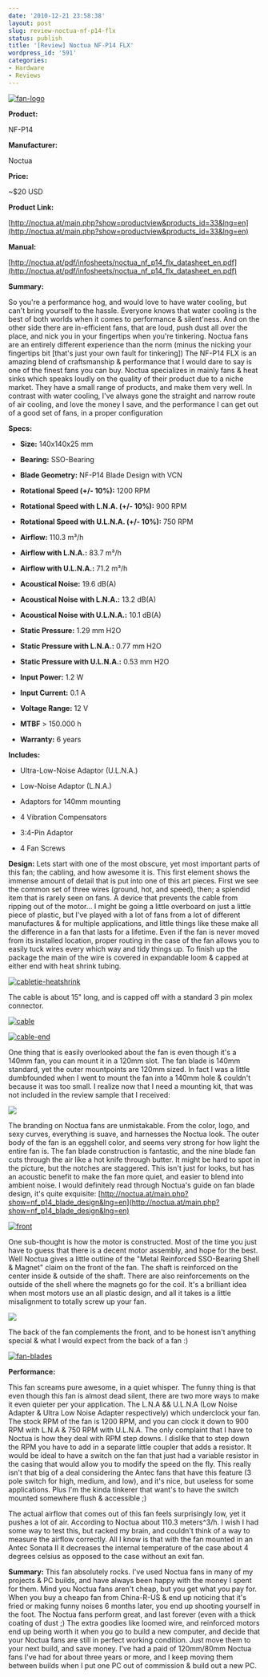 ```yaml
---
date: '2010-12-21 23:58:38'
layout: post
slug: review-noctua-nf-p14-flx
status: publish
title: '[Review] Noctua NF-P14 FLX'
wordpress_id: '591'
categories:
- Hardware
- Reviews
---
```


[![fan-logo](http://farm6.static.flickr.com/5282/5280365289_4f1fb7b1d3_m.jpg)](http://www.flickr.com/photos/68444690@N00/5280365289/)

**Product:**


NF-P14

**Manufacturer:**


Noctua






**Price:**


~$20 USD






**Product Link:**


[http://noctua.at/main.php?show=productview&products_id=33&lng=en](http://noctua.at/main.php?show=productview&products_id=33&lng=en)






**Manual:**


[http://noctua.at/pdf/infosheets/noctua_nf_p14_flx_datasheet_en.pdf](http://noctua.at/pdf/infosheets/noctua_nf_p14_flx_datasheet_en.pdf)




**Summary:**

So you're a performance hog, and would love to have water cooling, but can't bring yourself to the hassle. Everyone knows that water cooling is the best of both worlds when it comes to performance & silent'ness. And on the other side there are in-efficient fans, that are loud, push dust all over the place, and nick you in your fingertips when you're tinkering. Noctua fans are an entirely different experience than the norm (minus the nicking your fingertips bit \[that's just your own fault for tinkering]) The NF-P14 FLX is an amazing blend of craftsmanship & performance that I would dare to say is one of the finest fans you can buy. Noctua specializes in mainly fans & heat sinks which speaks loudly on the quality of their product due to a niche market. They have a small range of products, and make them very well. In contrast with water cooling, I've always gone the straight and narrow route of air cooling, and love the money I save, and the performance I can get out of a good set of fans, in a proper configuration

**Specs:**



	
  * **Size:** 140x140x25 mm

	
  * **Bearing:** SSO-Bearing

	
  * **Blade Geometry:** NF-P14 Blade Design with VCN

	
  * **Rotational Speed (+/- 10%):** 1200 RPM

	
  * **Rotational Speed with L.N.A. (+/- 10%):** 900 RPM

	
  * **Rotational Speed with U.L.N.A. (+/- 10%):** 750 RPM

	
  * **Airflow:** 110.3 m³/h

	
  * **Airflow with L.N.A.:** 83.7 m³/h

	
  * **Airflow with U.L.N.A.:** 71.2 m³/h

	
  * **Acoustical Noise:** 19.6 dB(A)

	
  * **Acoustical Noise with L.N.A.:** 13.2 dB(A)

	
  * **Acoustical Noise with U.L.N.A.:** 10.1 dB(A)

	
  * **Static Pressure:** 1.29 mm H2O

	
  * **Static Pressure with L.N.A.:** 0.77 mm H2O

	
  * **Static Pressure with U.L.N.A.:** 0.53 mm H2O

	
  * **Input Power:** 1.2 W

	
  * **Input Current:** 0.1 A

	
  * **Voltage Range:** 12 V

	
  * **MTBF** > 150.000 h

	
  * **Warranty:** 6 years


**Includes:**



	
  * Ultra-Low-Noise Adaptor (U.L.N.A.)

	
  * Low-Noise Adaptor (L.N.A.)

	
  * Adaptors for 140mm mounting

	
  * 4 Vibration Compensators

	
  * 3:4-Pin Adaptor

	
  * 4 Fan Screws


**Design:**
Lets start with one of the most obscure, yet most important parts of this fan; the cabling, and how awesome it is. This first element shows the immense amount of detail that is put into one of this art pieces. First we see the common set of three wires (ground, hot, and speed), then; a splendid item that is rarely seen on fans. A device that prevents the cable from ripping out of the motor... I might be going a little overboard on just a little piece of plastic, but I've played with a lot of fans from a lot of different manufactures & for multiple applications, and little things like these make all the difference in a fan that lasts for a lifetime. Even if the fan is never moved from its installed location, proper routing in the case of the fan allows you to easily tuck wires every which way and tidy things up. To finish up the package the main of the wire is covered in expandable loom & capped at either end with heat shrink tubing.
[](http://www.flickr.com/photos/68444690@N00/5280969700/)

[![cabletie-heatshrink](http://farm6.static.flickr.com/5161/5280969700_9ea090bbd2.jpg)](http://www.flickr.com/photos/68444690@N00/5280969700/)

The cable is about 15" long, and is capped off with a standard 3 pin molex connector.

[![cable](http://farm6.static.flickr.com/5049/5280366625_f4f9ea59dd.jpg)](http://www.flickr.com/photos/68444690@N00/5280366625/)

[](http://www.flickr.com/photos/68444690@N00/5280366625/)[![cable-end](http://farm6.static.flickr.com/5204/5280970660_dbeaafb7d2.jpg)](http://www.flickr.com/photos/68444690@N00/5280970660/)

One thing that is easily overlooked about the fan is even though it's a 140mm fan, you can mount it in a 120mm slot. The fan blade is 140mm standard, yet the outer mountpoints are 120mm sized. In fact I was a little dumbfounded when I went to mount the fan into a 140mm hole & couldn't because it was too small. I realize now that I need a mounting kit, that was not included in the review sample that I received:

![](http://noctua.at/images/feature_graphs/nf_p14_120_140.jpg)

The branding on Noctua fans are unmistakable. From the color, logo, and  sexy curves, everything is suave, and harnesses the Noctua look. The  outer body of the fan is an eggshell color, and seems very strong for  how light the entire fan is. The fan blade construction is fantastic, and the nine blade fan cuts through the air like a hot knife through butter. It might be hard to spot in the picture, but the notches are staggered. This isn't just for looks, but has an acoustic benefit to make the fan more quiet, and easier to blend into ambient noise. I would definitely read through Noctua's guide on fan blade design, it's quite exquisite: [http://noctua.at/main.php?show=nf_p14_blade_design&lng=en](http://noctua.at/main.php?show=nf_p14_blade_design&lng=en)

[![front](http://farm6.static.flickr.com/5006/5280969502_bf7aa39cb1.jpg)](http://www.flickr.com/photos/68444690@N00/5280969502/)

One sub-thought is how the motor is constructed. Most of the time you just have to guess that there is a decent motor assembly, and hope for the best. Well Noctua gives a little outline of the "Metal Reinforced SSO-Bearing Shell & Magnet" claim on the front of the fan. The shaft is reinforced on the center inside & outside of the shaft. There are also reinforcements on the outside of the shell where the magnets go for the coil. It's a brilliant idea when most motors use an all plastic design, and all it takes is a little misalignment to totally screw up your fan.

![](http://noctua.at/images/feature_graphs/nf_p14_design_metal.jpg)

The back of the fan complements the front, and to be honest isn't anything special & what I would expect from the back of a fan :)

[![fan-blades](http://farm6.static.flickr.com/5168/5280970142_09c74896e7.jpg)](http://www.flickr.com/photos/68444690@N00/5280970142/)

**Performance:**

This fan screams pure awesome, in a quiet whisper. The funny thing is that even though this fan is almost dead silent, there are two more ways to make it even quieter per your application. The L.N.A && U.L.N.A (Low Noise Adapter & Ultra Low Noise Adapter respectively) which underclock your fan. The stock RPM of the fan is 1200 RPM, and you can clock it down to 900 RPM with L.N.A & 750 RPM with U.L.N.A. The only complaint that I have to Noctua is how they deal with RPM step downs. I dislike that to step down the RPM you have to add in a separate little coupler that adds a resistor. It would be ideal to have a switch on the fan that just had a variable resistor in the casing that would allow you to modify the speed on the fly. This really isn't that big of a deal considering the Antec fans that have this feature (3 pole switch for high, medium, and low), and it's nice, but useless for some applications. Plus I'm the kinda tinkerer that want's to have the switch mounted somewhere flush & accessible ;)

The actual airflow that comes out of this fan feels surprisingly low, yet it pushes a lot of air. According to Noctua about 110.3 meters^3/h. I wish I had some way to test this, but racked my brain, and couldn't think of a way to measure the airflow correctly. All I know is that with the fan mounted in an Antec Sonata II it decreases the internal temperature of the case about 4 degrees celsius as opposed to the case without an exit fan.

**Summary:**
This fan absolutely rocks. I've used Noctua fans in many of my projects & PC builds, and have always been happy with the money I spent for them. Mind you Noctua fans aren't cheap, but you get what you pay for. When you buy a cheapo fan from China-R-US & end up noticing that it's fried or making funny noises 6 months later, you end up shooting yourself in the foot. The Noctua fans perform great, and last forever (even with a thick coating of dust ;) The extra goodies like loomed wire, and reinforced motors end up being worth it when you go to build a new computer, and decide that your Noctua fans are still in perfect working condition. Just move them to your next build, and save money. I've had a paid of 120mm/80mm Noctua fans I've had for about three years or more, and I keep moving them between builds when I put one PC out of commission & build out a new PC.
